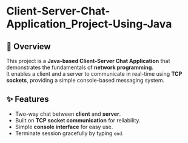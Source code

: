 # Client-Server-Chat-Application_Project-Using-Java

## 📌 Overview


  This project is a **Java-based Client-Server Chat Application** that demonstrates the fundamentals of **network programming**.  
  It enables a client and a server to communicate in real-time using **TCP sockets**, providing a simple console-based messaging system.  

## ✨ Features


- Two-way chat between **client** and **server**.  
- Built on **TCP socket communication** for reliability.  
- Simple **console interface** for easy use.  
- Terminate session gracefully by typing `end`.  
